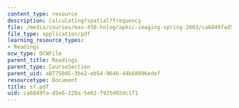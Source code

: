 ```yaml
---
content_type: resource
description: Calculating?spatial?frequency
file: /media/courses/mas-450-holographic-imaging-spring-2003/ca6849fad5e6220a5e62f925d02dc1f1_sf.pdf
file_type: application/pdf
learning_resource_types:
- Readings
ocw_type: OCWFile
parent_title: Readings
parent_type: CourseSection
parent_uid: a8775045-3be2-eb54-9646-44b68096edef
resourcetype: Document
title: sf.pdf
uid: ca6849fa-d5e6-220a-5e62-f925d02dc1f1
---
```

